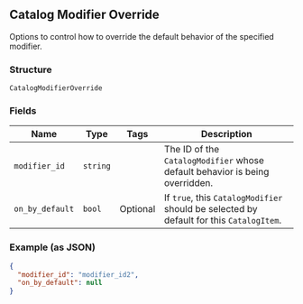## Catalog Modifier Override

Options to control how to override the default behavior of the specified modifier.

### Structure

`CatalogModifierOverride`

### Fields

| Name | Type | Tags | Description |
|  --- | --- | --- | --- |
| `modifier_id` | `string` |  | The ID of the `CatalogModifier` whose default behavior is being overridden. |
| `on_by_default` | `bool` | Optional | If `true`, this `CatalogModifier` should be selected by default for this `CatalogItem`. |

### Example (as JSON)

```json
{
  "modifier_id": "modifier_id2",
  "on_by_default": null
}
```

